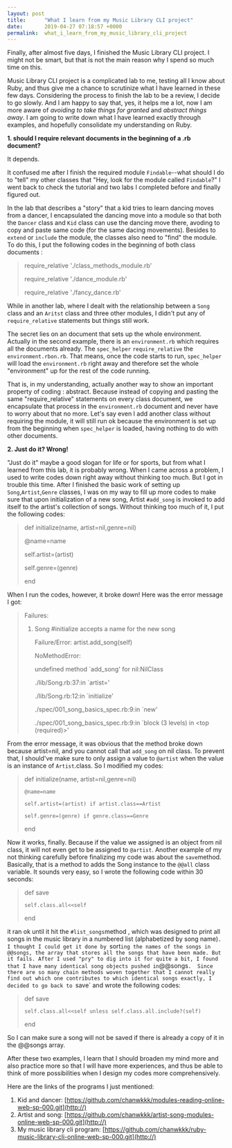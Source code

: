 ```yaml
---
layout: post
title:      "What I learn from my Music Library CLI project"
date:       2019-04-27 07:18:57 +0000
permalink:  what_i_learn_from_my_music_library_cli_project
---
```



Finally, after almost five days, I finished the Music Library CLI project. I might  not  be smart, but that is not the main reason why I spend so much time on this. 

Music Library CLI project is a complicated lab to me, testing all I know about Ruby, and thus give me a chance to scrutinize what I have learned in these few days. Considering the process to finish the lab to be a review, I decide to go slowly. And I am happy to say that, yes, it helps me a lot, now I am more aware of *avoiding to take things for granted* and *abstract things away*.  I am going to write down what I have learned exactly  through examples, and hopefully consolidate my understanding on Ruby. 

**1. should I require relevant documents in the beginning of a .rb document?**

It depends. 

It confused me after I finish the required module `Findable`--what should I do to "tell" my other classes that "Hey, look for the module called `Findable`?" I went back to check the tutorial and two labs I completed before and finally figured out. 

In the lab that describes a "story" that a kid tries to learn dancing moves from a dancer, I encapsulated the dancing move into a module so that both the `Dancer` class and `Kid` class can use the dancing move there, avoding to copy and paste same code (for the same dacing movements). Besides to `extend`  or  `include` the module, the classes also need to  "find" the module. To do this, I put the following codes in the beginning of both class documents : 

> require_relative './class_methods_module.rb'
> 
> require_relative './dance_module.rb'
> 
> require_relative './fancy_dance.rb'
> 

While in another lab, where I dealt with the relationship between a `Song` class and an `Aritst` class and three other modules, I didn't  put any of `require_relative` statements but things still work. 

The secret lies on an document that sets up the whole environment. Actually in the second example, there is an `environment.rb` which requires all the documents already. The `spec_helper` `require_relative` the `environment.rbon.rb`. That means, once the code starts to run, `spec_helper` will load the `environment.rb` right away and therefore set the whole "environment" up for the rest of the code running. 

That is, in my understanding, actually another way to show an important property of coding : abstract.  Because instead of copying and pasting the same "require_relative" statements on every class document, we encapsulate that process in the `environment.rb` document and never have to worry about that no more. Let's say even I add another class without requiring the module, it will still run ok because the environment is set up from the beginning when `spec_helper` is loaded, having nothing to do with other documents. 

**2. Just do it? Wrong!**

"Just do it" maybe a good slogan for life or for sports, but from what I learned from this lab, it is probably wrong. When I came across a problem, I used to write codes down right away without thinking too much. But I got in trouble this time. 
After I finished the basic work of setting up `Song`,`Artist`,`Genre` classes, I was on my way to fill up more codes to make sure that upon initialization of a new song, Artist `#add_song` is invoked to add itself to the artist's collection of songs. Without thinking too much of it, I put the following codes: 

> def initialize(name, artist=nil,genre=nil)
> 
> @name=name
> 
> self.artist=(artist)
>  
> self.genre=(genre)
> 
> end

When I run the codes, however, it broke down! Here was the error message I got: 

> Failures:
> 
>   1) Song #initialize accepts a name for the new song
>   
>      Failure/Error: artist.add_song(self)
>      
>      NoMethodError:
>      
>        undefined method `add_song' for nil:NilClass
>        
>      ./lib/Song.rb:37:in `artist='
>      
>      ./lib/Song.rb:12:in `initialize'
>      
>       ./spec/001_song_basics_spec.rb:9:in `new'
>       
>      ./spec/001_song_basics_spec.rb:9:in `block (3 levels) in <top (required)>'

From the error message, it was obvious that the method broke down because artist=nil, and you cannot call that `add_song` on nil class. To prevent that, I should've make sure to only assign a value to `@artist` when the value is an instance of `Artist`.class. So I modified my codes:

> def initialize(name, artist=nil,genre=nil)
> 
>     @name=name
>     
>     self.artist=(artist) if artist.class==Artist
>     
>     self.genre=(genre) if genre.class==Genre
>     
>   end
> 

Now it works, finally. Because if the value we assigned is  an object from nil class, it will not even get to be assigned to `@artist`. Another example of my not thinking carefully before finalizing my code was about the `save`method. Basically, that is a method to adds the Song instance to the `@@all` class variable. It sounds very easy, so I wrote the following code within 30 seconds:

>   def save
> 	
>     self.class.all<<self 
> 		
>   end

it ran ok until it hit the  `#list_songs`method , which was designed to print all songs in the music library in a numbered list (alphabetized by song name)`. I thought I could get it done by `sort` ing the names of the songs in @@songs, the array that stores all the songs that have been made. But it fails. After I used "pry" to dig into it for quite a bit, I found that I have many identical song objects pushed in `@@songs`.  Since there are so many chain methods woven together that I cannot really find out which one contributes to which identical songs exactly, I decided to go back to `save` and wrote the following codes:

> def save
> 
>     self.class.all<<self unless self.class.all.include?(self)
> 		
>   end

So I can make sure a song will not be saved if there is already a copy of it in the @@songs array. 

After these two examples, I learn that I should broaden my mind more and also practice more so that I will have more experiences, and thus be able to think of more possibilities when I design my codes more comprehensively. 


Here are the links of the programs I just mentioned:
1. Kid and dancer: [https://github.com/chanwkkk/modules-reading-online-web-sp-000.git](http://)
2. Artist and song: [https://github.com/chanwkkk/artist-song-modules-online-web-sp-000.git](http://)
3. My music library cli program: [https://github.com/chanwkkk/ruby-music-library-cli-online-web-sp-000.git](http://)

